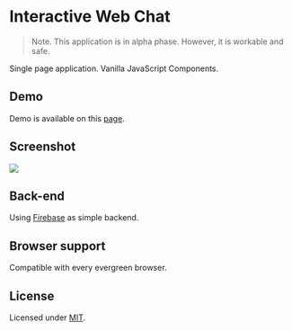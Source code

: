 # Interactive Web Chat
>Note. This application is in alpha phase. However, it is workable and safe.

Single page application. Vanilla JavaScript Components.

## Demo
Demo is available on this [page](https://heysafronov.github.io/mangosteen-chat/dist/).

## Screenshot
<img src="https://raw.githubusercontent.com/heysafronov/mangosteen-chat/master/assets/img/mangosteen-chat.png">

## Back-end
Using [Firebase](https://firebase.google.com/) as simple backend.

## Browser support
Compatible with every evergreen browser.

## License
Licensed under [MIT](https://github.com/heysafronov/mangosteen-chat/blob/master/LICENSE).
